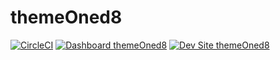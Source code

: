 # themeOned8

[![CircleCI](https://circleci.com/gh/FredjKhlifiRivaSolutionsInc/themeOned8.svg?style=shield)](https://circleci.com/gh/FredjKhlifiRivaSolutionsInc/themeOned8)
[![Dashboard themeOned8](https://img.shields.io/badge/dashboard-themeOned8-yellow.svg)](https://dashboard.pantheon.io/sites/3f02e896-e329-4d85-af0f-629dcb22b2ff#dev/code)
[![Dev Site themeOned8](https://img.shields.io/badge/site-themeOned8-blue.svg)](http://dev-themeOned8.pantheonsite.io/)